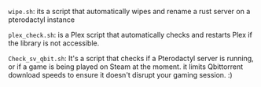 `wipe.sh`:  its a script that automatically wipes and rename a rust server on a pterodactyl instance  

`plex_check.sh`: is a Plex script that automatically checks and restarts Plex if the library is not accessible.

`Check_sv_qbit.sh`: It's a script that checks if a Pterodactyl server is running, or if a game is being played on Steam at the moment. it limits Qbittorrent download speeds to ensure it doesn't disrupt your gaming session. :)
